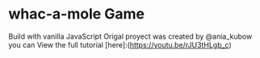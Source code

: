 # whac-a-mole Game
Build with vanilla JavaScript 
Origal proyect was created by  @ania_kubow 
you can View the full tutorial [here]:(https://youtu.be/rJU3tHLgb_c)
